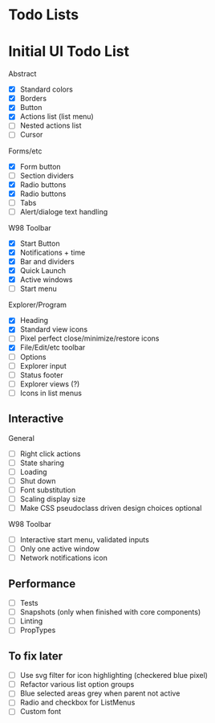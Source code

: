 # Todo Lists

# Initial UI Todo List

Abstract

- [x] Standard colors
- [x] Borders
- [x] Button
- [x] Actions list (list menu)
- [ ] Nested actions list
- [ ] Cursor

Forms/etc

- [x] Form button
- [ ] Section dividers
- [x] Radio buttons
- [x] Radio buttons
- [ ] Tabs
- [ ] Alert/dialoge text handling

W98 Toolbar

- [x] Start Button
- [x] Notifications + time
- [x] Bar and dividers
- [x] Quick Launch
- [x] Active windows
- [ ] Start menu

Explorer/Program

- [x] Heading
- [x] Standard view icons
- [ ] Pixel perfect close/minimize/restore icons
- [x] File/Edit/etc toolbar
- [ ] Options
- [ ] Explorer input
- [ ] Status footer
- [ ] Explorer views (?)
- [ ] Icons in list menus

## Interactive

General

- [ ] Right click actions
- [ ] State sharing
- [ ] Loading
- [ ] Shut down
- [ ] Font substitution
- [ ] Scaling display size
- [ ] Make CSS pseudoclass driven design choices optional

W98 Toolbar

- [ ] Interactive start menu, validated inputs
- [ ] Only one active window
- [ ] Network notifications icon

## Performance

- [ ] Tests
- [ ] Snapshots (only when finished with core components)
- [ ] Linting
- [ ] PropTypes

## To fix later

- [ ] Use svg filter for icon highlighting (checkered blue pixel)
- [ ] Refactor various list option groups
- [ ] Blue selected areas grey when parent not active
- [ ] Radio and checkbox for ListMenus
- [ ] Custom font

